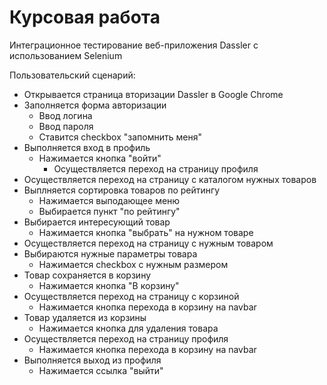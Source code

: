 # Курсовая работа
Интеграционное тестирование веб-приложения Dassler с использованием Selenium

Пользовательский сценарий:
  * Открывается страница вторизации Dassler в Google Chrome
  * Заполняется форма авторизации 
    * Ввод логина
    * Ввод пароля 
    * Ставится checkbox "запомнить меня"
  * Выполняется вход в профиль 
    * Нажимается кнопка "войти"
        * Осуществляется переход на страницу профиля 
  * Осуществляется переход на страницу с каталогом нужных товаров
  * Выплняется сортировка товаров по рейтингу
    * Нажимается выподающее меню 
    * Выбирается пункт "по рейтингу"
  * Выбирается интересующий товар
    * Нажимается кнопка "выбрать" на нужном товаре
  * Осуществляется переход на страницу с нужным товаром
  * Выбираются нужные параметры товара
    * Нажимается checkbox с нужным размером
  * Товар сохраняется в корзину
    * Нажимается кнопка "В корзину"
  * Осуществляется переход на страницу с корзиной
    * Нажимается кнопка перехода в корзину на navbar
  * Товар удаляется из корзины
    * Нажимается кнопка для удаления товара
  * Осуществляется переход на страницу профиля
    * Нажимается кнопка перехода в корзину на navbar
  * Выполняется выход из профиля 
    * Нажимается ссылка "выйти" 
      